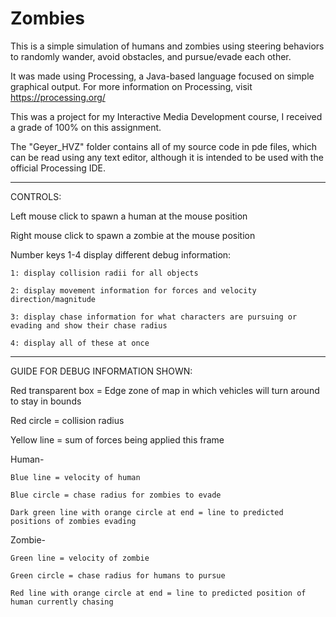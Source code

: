 # Zombies
This is a simple simulation of humans and zombies using steering behaviors to randomly wander, avoid obstacles, and pursue/evade each other.

It was made using Processing, a Java-based language focused on simple graphical output.
For more information on Processing, visit https://processing.org/

This was a project for my Interactive Media Development course, I received a grade of 100% on this assignment.

The "Geyer_HVZ" folder contains all of my source code in pde files, which can be read using any text editor, although it is intended to be used with the official Processing IDE.

---

CONTROLS:

Left mouse click to spawn a human at the mouse position

Right mouse click to spawn a zombie at the mouse position

Number keys 1-4 display different debug information:

	1: display collision radii for all objects
	
	2: display movement information for forces and velocity direction/magnitude
	
	3: display chase information for what characters are pursuing or evading and show their chase radius
	
	4: display all of these at once

---

GUIDE FOR DEBUG INFORMATION SHOWN:

Red transparent box = Edge zone of map in which vehicles will turn around to stay in bounds

Red circle = collision radius

Yellow line = sum of forces being applied this frame	

Human-

	Blue line = velocity of human
	
	Blue circle = chase radius for zombies to evade
	
	Dark green line with orange circle at end = line to predicted positions of zombies evading

Zombie-

	Green line = velocity of zombie
	
	Green circle = chase radius for humans to pursue
	
	Red line with orange circle at end = line to predicted position of human currently chasing
